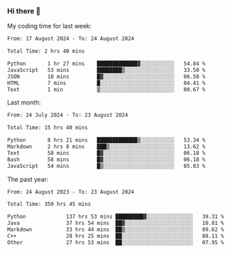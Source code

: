 ### Hi there 👋

My coding time for last week:

<!--START_SECTION:week-->

```txt
From: 17 August 2024 - To: 24 August 2024

Total Time: 2 hrs 40 mins

Python       1 hr 27 mins    █████████████▓░░░░░░░░░░░   54.84 %
JavaScript   53 mins         ████████▒░░░░░░░░░░░░░░░░   33.50 %
JSON         10 mins         █▓░░░░░░░░░░░░░░░░░░░░░░░   06.58 %
HTML         7 mins          █░░░░░░░░░░░░░░░░░░░░░░░░   04.41 %
Text         1 min           ▒░░░░░░░░░░░░░░░░░░░░░░░░   00.67 %
```

<!--END_SECTION:week-->

Last month:

<!--START_SECTION:month-->

```txt
From: 24 July 2024 - To: 23 August 2024

Total Time: 15 hrs 40 mins

Python       8 hrs 21 mins   █████████████▒░░░░░░░░░░░   53.34 %
Markdown     2 hrs 8 mins    ███▒░░░░░░░░░░░░░░░░░░░░░   13.62 %
Text         58 mins         █▓░░░░░░░░░░░░░░░░░░░░░░░   06.18 %
Bash         58 mins         █▓░░░░░░░░░░░░░░░░░░░░░░░   06.18 %
JavaScript   54 mins         █▒░░░░░░░░░░░░░░░░░░░░░░░   05.83 %
```

<!--END_SECTION:month-->

The past year:

<!--START_SECTION:year-->

```txt
From: 24 August 2023 - To: 23 August 2024

Total Time: 350 hrs 45 mins

Python             137 hrs 53 mins █████████▓░░░░░░░░░░░░░░░   39.31 %
Java               37 hrs 54 mins  ██▓░░░░░░░░░░░░░░░░░░░░░░   10.81 %
Markdown           33 hrs 44 mins  ██▒░░░░░░░░░░░░░░░░░░░░░░   09.62 %
C++                28 hrs 25 mins  ██░░░░░░░░░░░░░░░░░░░░░░░   08.11 %
Other              27 hrs 53 mins  ██░░░░░░░░░░░░░░░░░░░░░░░   07.95 %
```

<!--END_SECTION:year-->
